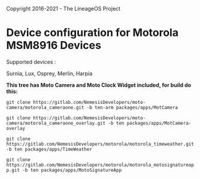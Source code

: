 Copyright 2016-2021 - The LineageOS Project

Device configuration for Motorola MSM8916 Devices
======================================

Supported devices :

Surnia, Lux, Osprey, Merlin, Harpia

**This tree has Moto Camera and Moto Clock Widget included, for build do this:**

`git clone https://gitlab.com/NemesisDevelopers/moto-camera/motorola_cameraone.git -b ten-arm packages/apps/MotCamera`

`git clone https://gitlab.com/NemesisDevelopers/moto-camera/motorola_cameraone_overlay.git -b ten packages/apps/MotCamera-overlay`

`git clone https://gitlab.com/NemesisDevelopers/motorola/motorola_timeweather.git -b ten packages/apps/TimeWeather`

`git clone https://gitlab.com/NemesisDevelopers/motorola/motorola_motosignatureapp.git -b ten packages/apps/MotoSignatureApp`
